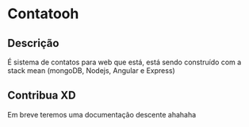 # Contatooh


## Descrição
É sistema de contatos para web que está, está sendo construído com a stack mean (mongoDB, Nodejs, Angular e Express)

## Contribua XD
Em breve teremos uma documentação descente ahahaha

